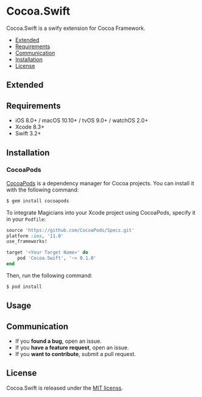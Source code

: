 # Cocoa.Swift

Cocoa.Swift is a swify extension for Cocoa Framework.

- [Extended](#extended)
- [Requirements](#requirements)
- [Communication](#communication)
- [Installation](#installation)
- [License](#license)

## Extended

## Requirements

- iOS 8.0+ / macOS 10.10+ / tvOS 9.0+ / watchOS 2.0+
- Xcode 8.3+
- Swift 3.2+

## Installation

### CocoaPods

[CocoaPods](http://cocoapods.org) is a dependency manager for Cocoa projects. You can install it with the following command:

```bash
$ gem install cocoapods
```

To integrate Magicians into your Xcode project using CocoaPods, specify it in your `Podfile`:

```ruby
source 'https://github.com/CocoaPods/Specs.git'
platform :ios, '11.0'
use_frameworks!

target '<Your Target Name>' do
    pod 'Cocoa.Swift', '~> 0.1.0'
end
```

Then, run the following command:

```bash
$ pod install
```

## Usage

## Communication

- If you **found a bug**, open an issue.
- If you **have a feature request**, open an issue.
- If you **want to contribute**, submit a pull request.

## License

Cocoa.Swift is released under the [MIT licenss](https://github.com/0xxd0/Cocoa.Swift/blob/master/LICENSE).
